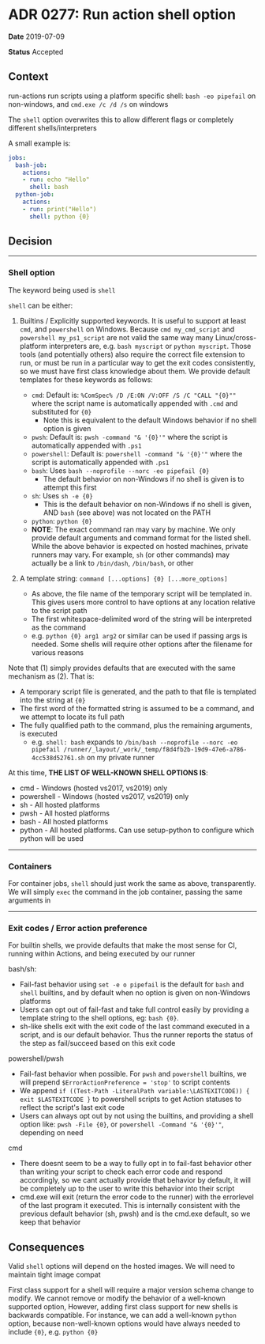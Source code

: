 # ADR 0277: Run action shell option

**Date** 2019-07-09

**Status** Accepted

## Context
run-actions run scripts using a platform specific shell:
`bash -eo pipefail` on non-windows, and `cmd.exe /c /d /s` on windows

The `shell` option overwrites this to allow different flags or completely different shells/interpreters

A small example is:
```yml
jobs:
  bash-job:
    actions:
    - run: echo "Hello"
      shell: bash
  python-job:
    actions:
    - run: print("Hello")
      shell: python {0}
```

## Decision

___

### Shell option
The keyword being used is `shell` 

`shell` can be either:

1. Builtins / Explicitly supported keywords. It is useful to support at least `cmd`, and `powershell` on Windows. Because `cmd my_cmd_script` and `powershell my_ps1_script` are not valid the same way many Linux/cross-platform interpreters are, e.g. `bash myscript` or `python myscript`. Those tools (and potentially others) also require the correct file extension to run, or must be run in a particular way to get the exit codes consistently, so we must have first class knowledge about them. We provide default templates for these keywords as follows:
    - `cmd`: Default is: `%ComSpec% /D /E:ON /V:OFF /S /C "CALL "{0}""` where the script name is automatically appended with `.cmd` and substituted for `{0}`
        - Note this is equivalent to the default Windows behavior if no shell option is given
    - `pwsh`: Default is: `pwsh -command "& '{0}'"` where the script is automatically appended with `.ps1`
    - `powershell`: Default is: `powershell -command "& '{0}'"` where the script is automatically appended with `.ps1`
    - `bash`: Uses `bash --noprofile --norc -eo pipefail {0}`
        - The default behavior on non-Windows if no shell is given is to attempt this first
    - `sh`: Uses `sh -e {0}`
        - This is the default behavior on non-Windows if no shell is given, AND `bash` (see above) was not located on the PATH
    - `python`: `python {0}`
    - **NOTE**: The exact command ran may vary by machine. We only provide default arguments and command format for the listed shell. While the above behavior is expected on hosted machines, private runners may vary. For example, `sh` (or other commands) may actually be a link to `/bin/dash`, `/bin/bash`, or other

1. A template string: `command [...options] {0} [...more_options]`
    - As above, the file name of the temporary script will be templated in. This gives users more control to have options at any location relative to the script path
    - The first whitespace-delimited word of the string will be interpreted as the command
    - e.g. `python {0} arg1 arg2` or similar can be used if passing args is needed. Some shells will require other options after the filename for various reasons

Note that (1) simply provides defaults that are executed with the same mechanism as (2). That is:
- A temporary script file is generated, and the path to that file is templated into the string at `{0}`
- The first word of the formatted string is assumed to be a command, and we attempt to locate its full path
- The fully qualified path to the command, plus the remaining arguments, is executed
    - e.g. `shell: bash` expands to `/bin/bash --noprofile --norc -eo pipefail /runner/_layout/_work/_temp/f8d4fb2b-19d9-47e6-a786-4cc538d52761.sh` on my private runner

At this time, **THE LIST OF WELL-KNOWN SHELL OPTIONS IS**:
- cmd - Windows (hosted vs2017, vs2019) only
- powershell - Windows (hosted vs2017, vs2019) only
- sh - All hosted platforms
- pwsh - All hosted platforms
- bash - All hosted platforms
- python - All hosted platforms. Can use setup-python to configure which python will be used
___

### Containers
For container jobs, `shell` should just work the same as above, transparently. We will simply `exec` the command in the job container, passing the same arguments in

___

### Exit codes / Error action preference

For builtin shells, we provide defaults that make the most sense for CI, running within Actions, and being executed by our runner

bash/sh:
- Fail-fast behavior using `set -e o pipefail` is the default for `bash` and `shell` builtins, and by default when no option is given on non-Windows platforms
- Users can opt out of fail-fast and take full control easily by providing a template string to the shell options, eg: `bash {0}`.
- sh-like shells exit with the exit code of the last command executed in a script, and is our default behavior. Thus the runner reports the status of the step as fail/succeed based on this exit code

powershell/pwsh
- Fail-fast behavior when possible. For `pwsh` and `powershell` builtins, we will prepend `$ErrorActionPreference = 'stop'` to script contents
- We append `if ((Test-Path -LiteralPath variable:\LASTEXITCODE)) { exit $LASTEXITCODE }` to powershell scripts to get Action statuses to reflect the script's last exit code
- Users can always opt out by not using the builtins, and providing a shell option like: `pwsh -File {0}`, or `powershell -Command "& '{0}'"`, depending on need

cmd
- There doesnt seem to be a way to fully opt in to fail-fast behavior other than writing your script to check each error code and respond accordingly, so we cant actually provide that behavior by default, it will be completely up to the user to write this behavior into their script
- cmd.exe will exit (return the error code to the runner) with the errorlevel of the last program it executed. This is internally consistent with the previous default behavior (sh, pwsh) and is the cmd.exe default, so we keep that behavior

## Consequences
Valid `shell` options will depend on the hosted images. We will need to maintain tight image compat

First class support for a shell will require a major version schema change to modify. We cannot remove or modify the behavior of a well-known supported option, However, adding first class support for new shells is backwards compatible. For instance, we can add a well-known `python` option, because non-well-known options would have always needed to include `{0}`, e.g. `python {0}`
